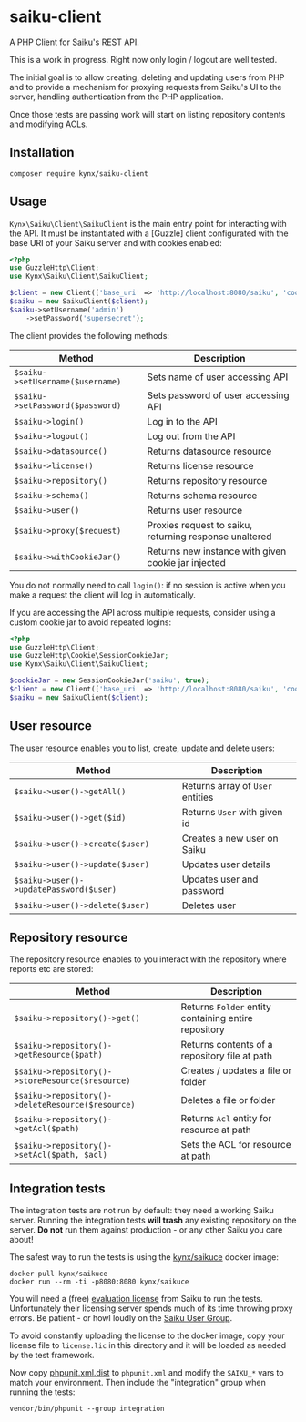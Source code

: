 # saiku-client

A PHP Client for [Saiku]'s REST API.

This is a work in progress. Right now only login / logout are well tested.

The initial goal is to allow creating, deleting and updating users from PHP and to provide a mechanism for proxying
requests from Saiku's UI to the server, handling authentication from the PHP application.

Once those tests are passing work will start on listing repository contents and modifying ACLs.

## Installation

```
composer require kynx/saiku-client
```

## Usage

`Kynx\Saiku\Client\SaikuClient` is the main entry point for interacting with the API. It must be instantiated with a 
[Guzzle] client configurated with the base URI of your Saiku server and with cookies enabled:

```php
<?php
use GuzzleHttp\Client;
use Kynx\Saiku\Client\SaikuClient;

$client = new Client(['base_uri' => 'http://localhost:8080/saiku', 'cookies' => true]);
$saiku = new SaikuClient($client);
$saiku->setUsername('admin')
    ->setPassword('supersecret');
``` 

The client provides the following methods:

| Method                           | Description                                            |
| -------------------------------- | ------------------------------------------------------ |
| `$saiku->setUsername($username)` | Sets name of user accessing API                        |
| `$saiku->setPassword($password)` | Sets password of user accessing API                    |
| `$saiku->login()`                | Log in to the API                                      |
| `$saiku->logout()`               | Log out from the API                                   |
| `$saiku->datasource()`           | Returns datasource resource                            |
| `$saiku->license()`              | Returns license resource                               |
| `$saiku->repository()`           | Returns repository resource                            |
| `$saiku->schema()`               | Returns schema resource                                |
| `$saiku->user()`                 | Returns user resource                                  |
| `$saiku->proxy($request)`        | Proxies request to saiku, returning response unaltered |
| `$saiku->withCookieJar()`        | Returns new instance with given cookie jar injected    |

You do not normally need to call `login()`: if no session is active when you make a request the client will log in 
automatically.

If you are accessing the API across multiple requests, consider using a custom cookie jar to avoid repeated logins:

```php
<?php
use GuzzleHttp\Client;
use GuzzleHttp\Cookie\SessionCookieJar;
use Kynx\Saiku\Client\SaikuClient;

$cookieJar = new SessionCookieJar('saiku', true);
$client = new Client(['base_uri' => 'http://localhost:8080/saiku', 'cookies' => $cookieJar]);
$saiku = new SaikuClient($client);
```

## User resource

The user resource enables you to list, create, update and delete users:

| Method                                  | Description                      |
| --------------------------------------- | -------------------------------- |
| `$saiku->user()->getAll()`              | Returns array of `User` entities |
| `$saiku->user()->get($id)`              | Returns `User` with given id     |
| `$saiku->user()->create($user)`         | Creates a new user on Saiku      |
| `$saiku->user()->update($user)`         | Updates user details             |
| `$saiku->user()->updatePassword($user)` | Updates user and password        |
| `$saiku->user()->delete($user)`         | Deletes user                     |


## Repository resource

The repository resource enables to you interact with the repository where reports etc are stored:

| Method                                            | Description                                          |
| ------------------------------------------------- | ---------------------------------------------------- |
| `$saiku->repository()->get()`                     | Returns `Folder` entity containing entire repository |
| `$saiku->repository()->getResource($path)`        | Returns contents of a repository file at path        |
| `$saiku->repository()->storeResource($resource)`  | Creates / updates a file or folder                   |
| `$saiku->repository()->deleteResource($resource)` | Deletes a file or folder                             |
| `$saiku->repository()->getAcl($path)`             | Returns `Acl` entity for resource at path            |
| `$saiku->repository()->setAcl($path, $acl)`       | Sets the ACL for resource at path                    |


## Integration tests

The integration tests are not run by default: they need a working Saiku server. Running the integration tests 
**will trash** any existing repository on the server. **Do not** run them against production - or any other Saiku you
care about!

The safest way to run the tests is using the [kynx/saikuce] docker image:

```
docker pull kynx/saikuce
docker run --rm -ti -p8080:8080 kynx/saikuce
```

You will need a (free) [evaluation license] from Saiku to run the tests. Unfortunately their licensing server spends
much of its time throwing proxy errors. Be patient - or howl loudly on the [Saiku User Group]. 

To avoid constantly uploading the license to the docker image, copy your license file to `license.lic` in this directory 
and it will be loaded as needed by the test framework. 

Now copy [phpunit.xml.dist] to `phpunit.xml` and modify the `SAIKU_*` vars to match your environment. Then include the
"integration" group when running the tests:

```
vendor/bin/phpunit --group integration
```




[Saiku]: https://www.meteorite.bi/products/saiku
[kynx/saikuce]: https://hub.docker.com/r/kynx/saikuce
[evaluation license]: https://licensing.meteorite.bi
[Saiku User Group]: https://groups.google.com/a/saiku.meteorite.bi/forum/#!forum/user
[phpunit.xml.dist]: ./phpunit.xml.dist
